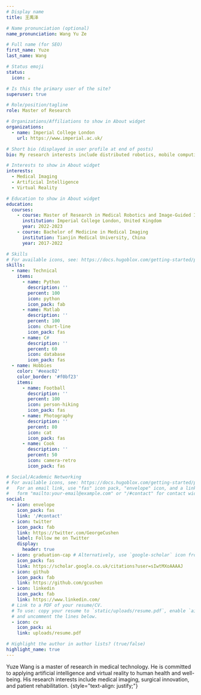 ```yaml
---
# Display name
title: 王禹泽

# Name pronunciation (optional)
name_pronunciation: Wang Yu Ze

# Full name (for SEO)
first_name: Yuze
last_name: Wang

# Status emoji
status:
  icon: ☕️

# Is this the primary user of the site?
superuser: true

# Role/position/tagline
role: Master of Research

# Organizations/Affiliations to show in About widget
organizations:
  - name: Imperial College London
    url: https://www.imperial.ac.uk/

# Short bio (displayed in user profile at end of posts)
bio: My research interests include distributed robotics, mobile computing and programmable matter.

# Interests to show in About widget
interests:
  - Medical Imaging
  - Artificial Intelligence
  - Virtual Reality

# Education to show in About widget
education:
  courses:
    - course: Master of Research in Medical Robotics and Image-Guided Intervention
      institution: Imperial College London, United Kingdom
      year: 2022-2023
    - course: Bachelor of Medicine in Medical Imaging
      institution: Tianjin Medical University, China
      year: 2017-2022

# Skills
# For available icons, see: https://docs.hugoblox.com/getting-started/page-builder/#icons
skills:
  - name: Technical
    items:
      - name: Python
        description: ''
        percent: 100
        icon: python
        icon_pack: fab
      - name: Matlab
        description: ''
        percent: 100
        icon: chart-line
        icon_pack: fas
      - name: C#
        description: ''
        percent: 60
        icon: database
        icon_pack: fas
  - name: Hobbies
    color: '#eeac02'
    color_border: '#f0bf23'
    items:
      - name: Football
        description: ''
        percent: 100
        icon: person-hiking
        icon_pack: fas
      - name: Photography
        description: ''
        percent: 80
        icon: cat
        icon_pack: fas
      - name: Cook
        description: ''
        percent: 50
        icon: camera-retro
        icon_pack: fas

# Social/Academic Networking
# For available icons, see: https://docs.hugoblox.com/getting-started/page-builder/#icons
#   For an email link, use "fas" icon pack, "envelope" icon, and a link in the
#   form "mailto:your-email@example.com" or "/#contact" for contact widget.
social:
  - icon: envelope
    icon_pack: fas
    link: '/#contact'
  - icon: twitter
    icon_pack: fab
    link: https://twitter.com/GeorgeCushen
    label: Follow me on Twitter
    display:
      header: true
  - icon: graduation-cap # Alternatively, use `google-scholar` icon from `ai` icon pack
    icon_pack: fas
    link: https://scholar.google.co.uk/citations?user=sIwtMXoAAAAJ
  - icon: github
    icon_pack: fab
    link: https://github.com/gcushen
  - icon: linkedin
    icon_pack: fab
    link: https://www.linkedin.com/
  # Link to a PDF of your resume/CV.
  # To use: copy your resume to `static/uploads/resume.pdf`, enable `ai` icons in `params.yaml`,
  # and uncomment the lines below.
  - icon: cv
    icon_pack: ai
    link: uploads/resume.pdf

# Highlight the author in author lists? (true/false)
highlight_name: true
---
```


Yuze Wang is a master of research in medical technology. He is committed to applying artificial intelligence and virtual reality to human health and well-being. His research interests include medical imaging, surgical innovation, and patient rehabilitation.
{style="text-align: justify;"}
